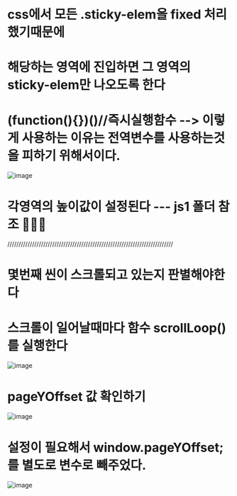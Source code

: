 
# css에서 모든 .sticky-elem을 fixed 처리했기때문에  
# 해당하는 영역에 진입하면 그 영역의 sticky-elem만 나오도록 한다
# (function(){})()//즉시실행함수  --> 이렇게 사용하는 이유는 전역변수를 사용하는것을 피하기 위해서이다.

![image](https://github.com/understanding963852/app-clone1/assets/60366769/b27dc037-3341-4628-bfda-38d503e03bfb)


# 각영역의 높이값이 설정된다 ---   js1 폴더 참조  🌳🌳🌳
//////////////////////////////////////////////////////////////////////////


#  몇번째 씬이 스크롤되고 있는지 판별해야한다
#  스크롤이 일어날때마다 함수 scrollLoop()를 실행한다
![image](https://github.com/understanding963852/app-clone1/assets/60366769/71891dd4-51e6-4e81-80d9-18d249b118bc)

# pageYOffset 값 확인하기 
![image](https://github.com/understanding963852/app-clone1/assets/60366769/3bfd5507-88fa-4bd2-8fe2-5890ca0de346)


# 설정이 필요해서 window.pageYOffset; 를 별도로 변수로 빼주었다.

![image](https://github.com/understanding963852/app-clone1/assets/60366769/923fe4f9-9106-4437-a2d0-e0607244237a)


